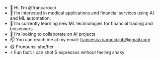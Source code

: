 - 👋 Hi, I’m @francarocci
- 👀 I’m interested in medical applications and financial services using AI and ML automation.
- 🌱 I’m currently learning new ML technologies for financial trading and biosensors.
- 💞️ I’m looking to collaborate on AI projects
- 📫 You can reach me at my email: francesca.carocci.job@gmail.com
- 😄 Pronouns: she/her
- ⚡ Fun fact: I can shot 5 espressos without feeling shaky

<!---
francarocci/francarocci is a ✨ special ✨ repository because its `README.md` (this file) appears on your GitHub profile.
You can click the Preview link to take a look at your changes.
--->

